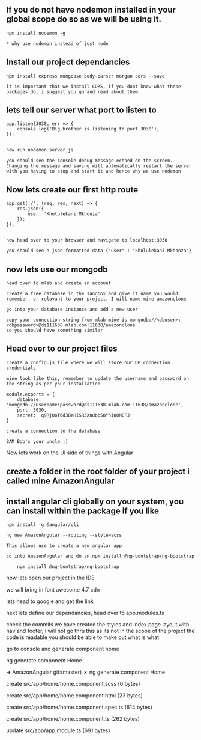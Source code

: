 ## If you do not have nodemon installed in your global scope do so as we will be using it.

    npm install nodemon -g

    * why use nodemon instead of just node

## Install our project dependancies

    npm install express mongoose body-parser morgan cors --save

    it is important that we install CORS, if you dont know what these packages do, i suggest you go and read about them.


## lets tell our server what port to listen to

	app.listen(3030, err => {
		console.log('Big brother is listening to port 3030');
	});


	now run nodemon server.js

	you should see the console debug message echoed on the screen. Changing the message and saving will automatically restart the server with you having to stop and start it and hence why we use nodemon


## Now lets create our first http route

	app.get('/', (req, res, next) => {
        res.json({
            user: 'Khululekani Mkhonza'
        });
    });


	now head over to your browser and navigate to localhost:3030

	you should see a json formatted data {"user" : "khululekani Mkhonza"}


## now lets use our mongodb

	head over to mlab and create an account

	create a free database in the sandbox and give it name you would remember, or relavant to your project. I will name mine amazonclone

	go into your database instance and add a new user

	copy your connection string from mlab mine is mongodb://<dbuser>:<dbpassword>@ds111638.mlab.com:11638/amazonclone
	so you should have something similar

## Head over to our project files

	create a config.js file where we will store our DB connection credentials

	mine look like this, remember to update the username and password on the string as per your installation

	module.exports = {
        database: 'mongodb://username:password@ds111638.mlab.com:11638/amazonclone',
        port: 3030,
        secret: 'q9RjOof6d3BeHISR3Xn8bc58YhI0QMCFJ'
    }

	create a connection to the database

	BAM Bob's your uncle ;)


Now lets work on the UI side of things with Angular

## create a folder in the root folder of your project i called mine AmazonAngular

## install angular cli globally on your system, you can install within the package if you like

	npm install -g @angular/cli

	ng new AmazonAngular --routing --style=scss

	This allows use to create a new angular app

	cd into AmazonAngular and do an npm install @ng-bootstrap/ng-bootstrap

		npm install @ng-bootstrap/ng-bootstrap

   now lets open our project in the IDE

   we will bring in font awesome 4.7 cdn

   lets head to google and get the link

next lets define our dependancies, head over to app.modules.ts

check the commits we have created the styles and index page layout with nav and footer, I will not go thru this as its not in the scope of the project the code is readable you should be able to make out what is what

go to console and generate component home

ng generate component Home

➜  AmazonAngular git:(master) ✗ ng generate component Home

  create src/app/home/home.component.scss (0 bytes)

  create src/app/home/home.component.html (23 bytes)

  create src/app/home/home.component.spec.ts (614 bytes)

  create src/app/home/home.component.ts (262 bytes)

  update src/app/app.module.ts (691 bytes)
  








